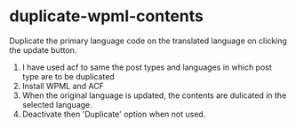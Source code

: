 # duplicate-wpml-contents
Duplicate the primary language code on the translated language on clicking the update button.  
1. I have used acf to same the post types and languages in which post type are to be duplicated
2. Install WPML and ACF
3. When the original language is updated, the contents are dulicated in the selected language.
4. Deactivate then 'Duplicate' option when not used.

